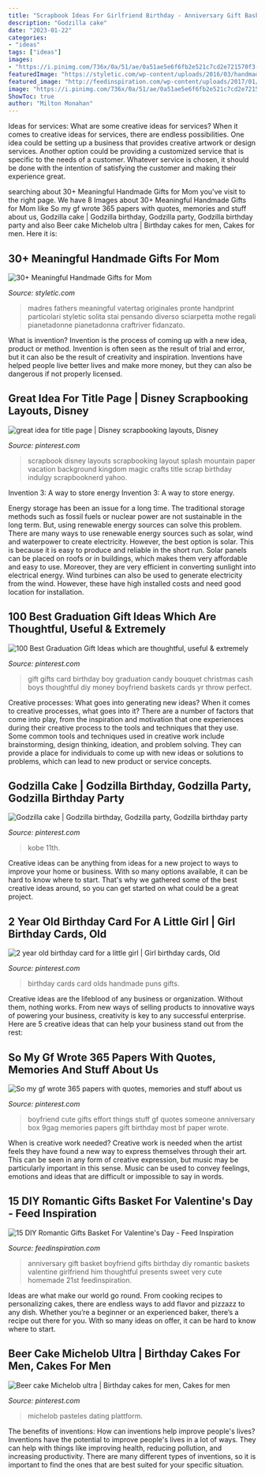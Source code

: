 ```yaml
---
title: "Scrapbook Ideas For Girlfriend Birthday - Anniversary Gift Basket Boyfriend Gifts Birthday Diy Romantic Baskets Valentine Girlfriend Him Thoughtful Presents Sweet Very Cute Homemade 21st Feedinspiration"
description: "Godzilla cake"
date: "2023-01-22"
categories:
- "ideas"
tags: ["ideas"]
images:
- "https://i.pinimg.com/736x/0a/51/ae/0a51ae5e6f6fb2e521c7cd2e721570f3---year-olds-old-birthday-cards.jpg"
featuredImage: "https://styletic.com/wp-content/uploads/2016/03/handmade-gifts-for-mom/28-handmade-gifts-for-mom.jpg"
featured_image: "http://feedinspiration.com/wp-content/uploads/2017/01/basket-for-your-valentine.jpg"
image: "https://i.pinimg.com/736x/0a/51/ae/0a51ae5e6f6fb2e521c7cd2e721570f3---year-olds-old-birthday-cards.jpg"
ShowToc: true
author: "Milton Monahan"
---
```



Ideas for services: What are some creative ideas for services?
When it comes to creative ideas for services, there are endless possibilities. One idea could be setting up a business that provides creative artwork or design services. Another option could be providing a customized service that is specific to the needs of a customer. Whatever service is chosen, it should be done with the intention of satisfying the customer and making their experience great.

	

		
searching about 30+ Meaningful Handmade Gifts for Mom you've visit to the right page. We have 8 Images about 30+ Meaningful Handmade Gifts for Mom like So my gf wrote 365 papers with quotes, memories and stuff about us, Godzilla cake | Godzilla birthday, Godzilla party, Godzilla birthday party and also Beer cake Michelob ultra | Birthday cakes for men, Cakes for men. Here it is:
		
    
## 30+ Meaningful Handmade Gifts For Mom

<img loading=lazy src="https://styletic.com/wp-content/uploads/2016/03/handmade-gifts-for-mom/28-handmade-gifts-for-mom.jpg" onerror="this.onerror=null;this.src='https://tse4.mm.bing.net/th?id=OIP.EiHvX_gKKyxlqDTKJulBLwHaP3&amp;pid=15.1';" alt="30+ Meaningful Handmade Gifts for Mom">

_Source: styletic.com_

>madres fathers meaningful vatertag originales pronte handprint particolari styletic solita stai pensando diverso sciarpetta mothe regali pianetadonne pianetadonna craftriver fidanzato. 

	

What is invention?
Invention is the process of coming up with a new idea, product or method. Invention is often seen as the result of trial and error, but it can also be the result of creativity and inspiration. Inventions have helped people live better lives and make more money, but they can also be dangerous if not properly licensed.

    
## Great Idea For Title Page | Disney Scrapbooking Layouts, Disney

<img loading=lazy src="https://i.pinimg.com/736x/5d/1a/33/5d1a33e5f5cd654754fc648ed7848e99--disney-scrapbook-pages-scrapbook-page-layouts.jpg" onerror="this.onerror=null;this.src='https://tse3.mm.bing.net/th?id=OIP.h-4CmmPY--JwvuU5_ots8AHaHa&amp;pid=15.1';" alt="great idea for title page | Disney scrapbooking layouts, Disney">

_Source: pinterest.com_

>scrapbook disney layouts scrapbooking layout splash mountain paper vacation background kingdom magic crafts title scrap birthday indulgy scrapbooknerd yahoo. 

	

Invention 3: A way to store energy
Invention 3: A way to store energy. 

Energy storage has been an issue for a long time. The traditional storage methods such as fossil fuels or nuclear power are not sustainable in the long term. 
But, using renewable energy sources can solve this problem. 
There are many ways to use renewable energy sources such as solar, wind and waterpower to create electricity. However, the best option is solar. This is because it is easy to produce and reliable in the short run. 
Solar panels can be placed on roofs or in buildings, which makes them very affordable and easy to use. Moreover, they are very efficient in converting sunlight into electrical energy. 
 Wind turbines can also be used to generate electricity from the wind. However, these have high installed costs and need good location for installation.

    
## 100 Best Graduation Gift Ideas Which Are Thoughtful, Useful &amp; Extremely

<img loading=lazy src="https://i.pinimg.com/736x/2d/a3/ce/2da3ce827766e33478a73beccde2123e.jpg" onerror="this.onerror=null;this.src='https://tse3.mm.bing.net/th?id=OIP.g8NLJ9a2sC1OWz3yTmJRtAHaJ4&amp;pid=15.1';" alt="100 Best Graduation Gift Ideas which are thoughtful, useful &amp; extremely">

_Source: pinterest.com_

>gift gifts card birthday boy graduation candy bouquet christmas cash boys thoughtful diy money boyfriend baskets cards yr throw perfect. 

	

Creative processes: What goes into generating new ideas?
When it comes to creative processes, what goes into it? There are a number of factors that come into play, from the inspiration and motivation that one experiences during their creative process to the tools and techniques that they use. Some common tools and techniques used in creative work include brainstorming, design thinking, ideation, and problem solving. They can provide a place for individuals to come up with new ideas or solutions to problems, which can lead to new product or service concepts.

    
## Godzilla Cake | Godzilla Birthday, Godzilla Party, Godzilla Birthday Party

<img loading=lazy src="https://i.pinimg.com/736x/21/96/9e/21969e8a2ed068b1da91db613efcb3f6.jpg" onerror="this.onerror=null;this.src='https://tse4.mm.bing.net/th?id=OIP.PK3bhErPv7U9-cJJ464YdAHaJ4&amp;pid=15.1';" alt="Godzilla cake | Godzilla birthday, Godzilla party, Godzilla birthday party">

_Source: pinterest.com_

>kobe 11th. 

	

Creative ideas can be anything from ideas for a new project to ways to improve your home or business. With so many options available, it can be hard to know where to start. That's why we gathered some of the best creative ideas around, so you can get started on what could be a great project.

    
## 2 Year Old Birthday Card For A Little Girl | Girl Birthday Cards, Old

<img loading=lazy src="https://i.pinimg.com/736x/0a/51/ae/0a51ae5e6f6fb2e521c7cd2e721570f3---year-olds-old-birthday-cards.jpg" onerror="this.onerror=null;this.src='https://tse1.mm.bing.net/th?id=OIP.w0Ep9eSOim0XDB61U8EpzADMEy&amp;pid=15.1';" alt="2 year old birthday card for a little girl | Girl birthday cards, Old">

_Source: pinterest.com_

>birthday cards card olds handmade puns gifts. 

	

Creative ideas are the lifeblood of any business or organization. Without them, nothing works. From new ways of selling products to innovative ways of powering your business, creativity is key to any successful enterprise. Here are 5 creative ideas that can help your business stand out from the rest:

    
## So My Gf Wrote 365 Papers With Quotes, Memories And Stuff About Us

<img loading=lazy src="https://i.pinimg.com/736x/58/f5/0c/58f50c26dd17894d2f338d89bcb128bd--presents-for-your-boyfriend-cute-stuff-to-do-for-your-boyfriend.jpg" onerror="this.onerror=null;this.src='https://tse3.mm.bing.net/th?id=OIP.dK6B30vO-XGu2b9Q0aFsogHaJ3&amp;pid=15.1';" alt="So my gf wrote 365 papers with quotes, memories and stuff about us">

_Source: pinterest.com_

>boyfriend cute gifts effort things stuff gf quotes someone anniversary box 9gag memories papers gift birthday most bf paper wrote. 

	

When is creative work needed?
Creative work is needed when the artist feels they have found a new way to express themselves through their art. This can be seen in any form of creative expression, but music may be particularly important in this sense. Music can be used to convey feelings, emotions and ideas that are difficult or impossible to say in words.

    
## 15 DIY Romantic Gifts Basket For Valentine&#039;s Day - Feed Inspiration

<img loading=lazy src="http://feedinspiration.com/wp-content/uploads/2017/01/basket-for-your-valentine.jpg" onerror="this.onerror=null;this.src='https://tse1.mm.bing.net/th?id=OIP.d14FbnFmLnZVHP4WNbbPBgHaJ3&amp;pid=15.1';" alt="15 DIY Romantic Gifts Basket For Valentine&#039;s Day - Feed Inspiration">

_Source: feedinspiration.com_

>anniversary gift basket boyfriend gifts birthday diy romantic baskets valentine girlfriend him thoughtful presents sweet very cute homemade 21st feedinspiration. 

	

Ideas are what make our world go round. From cooking recipes to personalizing cakes, there are endless ways to add flavor and pizzazz to any dish. Whether you’re a beginner or an experienced baker, there’s a recipe out there for you. With so many ideas on offer, it can be hard to know where to start.

    
## Beer Cake Michelob Ultra | Birthday Cakes For Men, Cakes For Men

<img loading=lazy src="https://i.pinimg.com/736x/20/fd/99/20fd99cd6cc388d4ec3f460b3c47e414--michelob-ultra-cake-surprise-birthday.jpg" onerror="this.onerror=null;this.src='https://tse4.mm.bing.net/th?id=OIP.OR5jjNPce8Xd725edJdvvwHaMW&amp;pid=15.1';" alt="Beer cake Michelob ultra | Birthday cakes for men, Cakes for men">

_Source: pinterest.com_

>michelob pasteles dating plattform. 

	

The benefits of inventions: How can inventions help improve people's lives?
Inventions have the potential to improve people's lives in a lot of ways. They can help with things like improving health, reducing pollution, and increasing productivity. There are many different types of inventions, so it is important to find the ones that are best suited for your specific situation.

